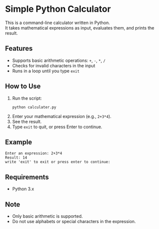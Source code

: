# Simple Python Calculator

This is a command-line calculator written in Python.  
It takes mathematical expressions as input, evaluates them, and prints the result.

## Features

- Supports basic arithmetic operations: `+`, `-`, `*`, `/`
- Checks for invalid characters in the input
- Runs in a loop until you type `exit`

## How to Use

1. Run the script:
   ```
   python calculater.py
   ```
2. Enter your mathematical expression (e.g., `2+3*4`).
3. See the result.
4. Type `exit` to quit, or press Enter to continue.

## Example

```
Enter an expression: 2+3*4
Result: 14
write 'exit' to exit or press enter to continue:
```

## Requirements

- Python 3.x

## Note

- Only basic arithmetic is supported.
- Do not use alphabets or special characters in the expression.
